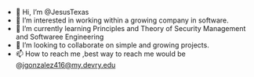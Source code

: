 - 👋 Hi, I’m @JesusTexas
- 👀 I’m interested in working within a growing company in software.
- 🌱 I’m currently learning Principles and Theory of Security Management and Softwaree Engineering 
- 💞️ I’m looking to collaborate on simple and growing projects.
- 📫 How to reach me ,best way to reach me would be @jgonzalez416@my.devry.edu 

<!---
JesusTexas/JesusTexas is a ✨ special ✨ repository because its `README.md` (this file) appears on your GitHub profile.
You can click the Preview link to take a look at your changes.
--->
